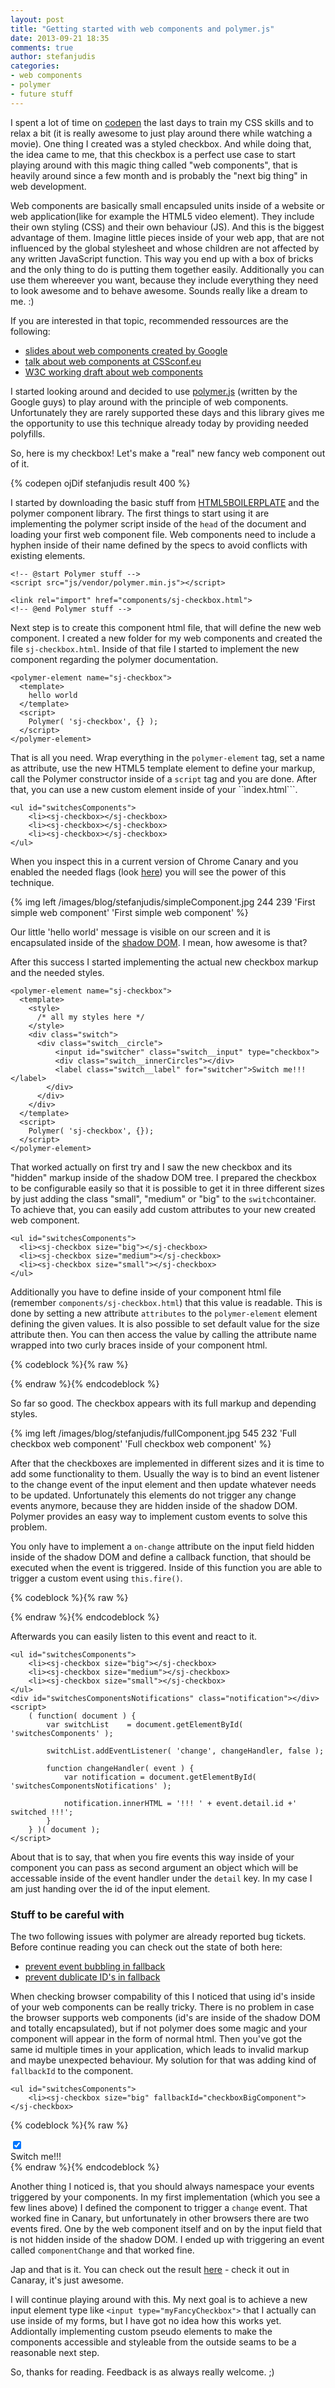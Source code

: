 ```yaml
---
layout: post
title: "Getting started with web components and polymer.js"
date: 2013-09-21 18:35
comments: true
author: stefanjudis
categories:
- web components
- polymer
- future stuff
---
```

I spent a lot of time on [codepen](http://codepen.io) the last days to train my CSS skills and to relax a bit (it is really awesome to just play around there while watching a movie). One thing I created was a styled checkbox. And while doing that, the idea came to me, that this checkbox is a perfect use case to start playing around with this magic thing called "web components", that is heavily around since a few month and is probably the "next big thing" in web development.

<!-- more -->

Web components are basically small encapsuled units inside of a website or web application(like for example the HTML5 video element). They include their own styling (CSS) and their own behaviour (JS). And this is the biggest advantage of them. Imagine little pieces inside of your web app, that are not influenced by the global stylesheet and whose children are not affected by any written JavaScript function. This way you end up with a box of bricks and the only thing to do is putting them together easily. Additionally you can use them whereever you want, because they include everything they need to look awesome and to behave awesome. Sounds really like a dream to me. :)

If you are interested in that topic, recommended ressources are the following:

- [slides about web components created by Google](http://html5-demos.appspot.com/static/webcomponents/index.html)
- [talk about web components at CSSconf.eu ](http://www.youtube.com/watch?v=U45e-zq4bTs&feature=youtu.be)
- [W3C working draft about web components](http://www.w3.org/TR/2013/WD-components-intro-20130606/)

I started looking around and decided to use [polymer.js](http://www.polymer-project.org) (written by the Google guys) to play around with the principle of web components. Unfortunately they are rarely supported these days and this library gives me the opportunity to use this technique already today by providing needed polyfills. 

So, here is my checkbox! Let's make a "real" new fancy web component out of it.

{% codepen ojDif stefanjudis result 400 %}

I started by downloading the basic stuff from [HTML5BOILERPLATE](http://html5boilerplate.com) and the polymer component library. The first things to start using it are implementing the polymer script inside of the ```head``` of the document and loading your first web component file. Web components need to include a hyphen inside of their name defined by the specs to avoid conflicts with existing elements. 

```
<!-- @start Polymer stuff -->
<script src="js/vendor/polymer.min.js"></script>

<link rel="import" href="components/sj-checkbox.html">
<!-- @end Polymer stuff -->
```

Next step is to create this component html file, that will define the new web component. I created a new folder for my web components and created the file ```sj-checkbox.html```. Inside of that file I started to implement the new component regarding the polymer documentation.

```
<polymer-element name="sj-checkbox">
  <template>
    hello world
  </template>
  <script>
    Polymer( 'sj-checkbox', {} );
  </script>
</polymer-element>
```

That is all you need. Wrap everything in the ```polymer-element``` tag, set a name as attribute, use the new HTML5 template element to define your markup, call the Polymer constructor inside of a ```script``` tag and you are done. After that, you can use a new custom element inside of your ``ìndex.html```.

```
<ul id="switchesComponents">
	<li><sj-checkbox></sj-checkbox>
	<li><sj-checkbox></sj-checkbox>
	<li><sj-checkbox></sj-checkbox>
</ul>
```

When you inspect this in a current version of Chrome Canary and you enabled the needed flags (look [here](http://html5-demos.appspot.com/static/webcomponents/index.html#69)) you will see the power of this technique.

{% img left /images/blog/stefanjudis/simpleComponent.jpg 244 239 'First simple web component' 'First simple web component' %}

Our little 'hello world' message is visible on our screen and it is encapsulated inside of the [shadow DOM](http://www.html5rocks.com/en/tutorials/webcomponents/shadowdom/). I mean, how awesome is that?

After this success I started implementing the actual new checkbox markup and the needed styles.

```
<polymer-element name="sj-checkbox">
  <template>
    <style>
      /* all my styles here */
    </style>
    <div class="switch">
      <div class="switch__circle">
          <input id="switcher" class="switch__input" type="checkbox">
          <div class="switch__innerCircles"></div>
          <label class="switch__label" for="switcher">Switch me!!!</label>
        </div>
      </div>
    </div>
  </template>
  <script>
    Polymer( 'sj-checkbox', {});
  </script>
</polymer-element>

```

That worked actually on first try and I saw the new checkbox and its "hidden" markup inside of the shadow DOM tree. I prepared the checkbox to be configurable easily so that it is possible to get it in three different sizes by just adding the class "small", "medium" or "big" to the ```switch```container. To achieve that, you can easily add custom attributes to your new created web component.

```
<ul id="switchesComponents">
  <li><sj-checkbox size="big"></sj-checkbox>
  <li><sj-checkbox size="medium"></sj-checkbox>
  <li><sj-checkbox size="small"></sj-checkbox>
</ul>
```

Additionally you have to define inside of your component html file (remember ```components/sj-checkbox.html```) that this value is readable. This is done by setting a new attribute ```attributes``` to the ```polymer-element``` element defining the given values. It is also possible to set default value for the size attribute then. You can then access the value by calling the attribute name wrapped into two curly braces inside of your component html.


{% codeblock %}{% raw %}
<!-- define attributes here -->
<polymer-element name="sj-checkbox" attributes="size">
  <template>
    <style>
	  /* all my styles here */
    </style>
    <!-- backslashes are not needed - but octopress forces me to do it like that :( -->
    <div class="switch {{size}}">
      <div class="switch__circle">
          <input id="switcher" class="switch__input" type="checkbox" on-change="changeHandler"checked="checked">
          <div class="switch__innerCircles"></div>
          <label class="switch__label" for="switcher">Switch me!!!</label>
        </div>
      </div>
    </div>
  </template>
  <script>
  	// define default values here
    Polymer( 'sj-checkbox', {
      size: 'medium'
    } );
  </script>
</polymer-element>

{% endraw %}{% endcodeblock %}

So far so good. The checkbox appears with its full markup and depending styles.

{% img left /images/blog/stefanjudis/fullComponent.jpg 545 232 'Full checkbox web component' 'Full checkbox web component' %}

After that the checkboxes are implemented in different sizes and it is time to add some functionality to them. Usually the way is to bind an event listener to the change event of the input element and then update whatever needs to be updated. Unfortunately this elements do not trigger any change events anymore, because they are hidden inside of the shadow DOM. Polymer provides an easy way to implement custom events to solve this problem.

You only have to implement a ```on-change``` attribute on the input field hidden inside of the shadow DOM and define a callback function, that should be executed when the event is triggered. Inside of this function you are able to trigger a custom event using ```this.fire()```.

{% codeblock %}{% raw %}
<polymer-element name="sj-checkbox" attributes="size">
  <template>
    <style>
	  /* all my styles here */
    </style>
    <div class="switch {{size}}">
      <div class="switch__circle">
          <input id="switcher" class="switch__input" type="checkbox" on-change="changeHandler" checked="checked">
          <div class="switch__innerCircles"></div>
          <label class="switch__label" for="switcher">Switch me!!!</label>
        </div>
      </div>
    </div>
  </template>
  <script>
    Polymer( 'sj-checkbox', {
      size: 'medium',
      changeHandler: function( event ) {
        this.fire(
          'change',
          {
            id: event.target.id
          }
        );
      }
    } );
  </script>
</polymer-element>
{% endraw %}{% endcodeblock %}

Afterwards you can easily listen to this event and react to it.

```
<ul id="switchesComponents">
	<li><sj-checkbox size="big"></sj-checkbox>
	<li><sj-checkbox size="medium"></sj-checkbox>
	<li><sj-checkbox size="small"></sj-checkbox>
</ul>
<div id="switchesComponentsNotifications" class="notification"></div>
<script>
	( function( document ) {
		var switchList    = document.getElementById( 'switchesComponents' );

		switchList.addEventListener( 'change', changeHandler, false );

		function changeHandler( event ) {
			var notification = document.getElementById( 'switchesComponentsNotifications' );

			notification.innerHTML = '!!! ' + event.detail.id +' switched !!!';
		}
	} )( document );
</script>
```

About that is to say, that when you fire events this way inside of your component you can pass as second argument an object which will be accessable inside of the event handler under the ```detail``` key. In my case I am just handing over the id of the input element.

### Stuff to be careful with

The two following issues with polymer are already reported bug tickets. Before continue reading you can check out the state of both here:

- [prevent event bubbling in fallback](https://github.com/Polymer/polymer/issues/296)
- [prevent dublicate ID's in fallback](https://github.com/Polymer/polymer/issues/295)


When checking browser compability of this I noticed that using id's inside of your web components can be really tricky. There is no problem in case the browser supports web components (id's are inside of the shadow DOM and totally encapsulated), but if not polymer does some magic and your component will appear in the form of normal html. Then you've got the same id multiple times in your application, which leads to invalid markup and maybe unexpected behaviour. My solution for that was adding kind of ```fallbackId``` to the component.

```
<ul id="switchesComponents">
	<li><sj-checkbox size="big" fallbackId="checkboxBigComponent"></sj-checkbox>
```

{% codeblock %}{% raw %}
<div class="switch {{size}}">
  <div class="switch__circle">
      <input id="{{fallbackId}}" class="switch__input" type="checkbox" on-change="changeHandler"checked="checked">
      <div class="switch__innerCircles"></div>
      <label class="switch__label" for="{{fallbackId}}">Switch me!!!</label>
    </div>
  </div>
</div>
{% endraw %}{% endcodeblock %}

Another thing I noticed is, that you should always namespace your events triggered by your components. In my first implementation (which you see a few lines above) I defined the component to trigger a ```change``` event. That worked fine in Canary, but unfortunately in other browsers there are two events fired. One by the web component itself and on by the input field that is not hidden inside of the shadow DOM. I ended up with triggering an event called ```componentChange``` and that worked fine.

Jap and that is it. You can check out the result [here](http://stefanjudis.github.io/webComponents-tutorial/) - check it out in Canaray, it's just awesome.

I will continue playing around with this. My next goal is to achieve a new input element type like ```<input type="myFancyCheckbox">``` that I actually can use inside of my forms, but I have got no idea how this works yet. Addiontally implementing custom pseudo elements to make the components accessible and styleable from the outside seams to be a reasonable next step.

So, thanks for reading. Feedback is as always really welcome. ;)
